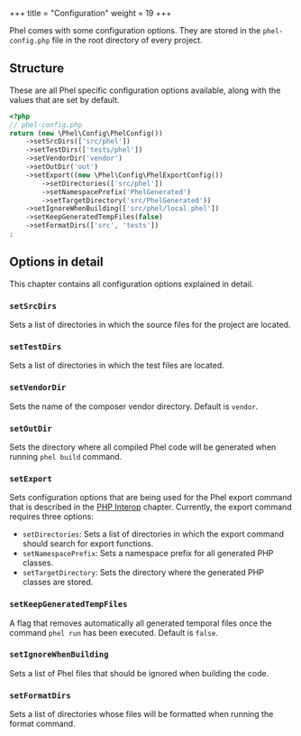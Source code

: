 +++
title = "Configuration"
weight = 19
+++

Phel comes with some configuration options. They are stored in the `phel-config.php` file in the root directory of every project.

## Structure

These are all Phel specific configuration options available, along with the values that are set by default.

```php
<?php
// phel-config.php
return (new \Phel\Config\PhelConfig())
    ->setSrcDirs(['src/phel'])
    ->setTestDirs(['tests/phel'])
    ->setVendorDir('vendor')
    ->setOutDir('out')
    ->setExport((new \Phel\Config\PhelExportConfig())
        ->setDirectories(['src/phel'])
        ->setNamespacePrefix('PhelGenerated')
        ->setTargetDirectory('src/PhelGenerated'))
    ->setIgnoreWhenBuilding(['src/phel/local.phel'])
    ->setKeepGeneratedTempFiles(false)
    ->setFormatDirs(['src', 'tests'])
;
```

## Options in detail

This chapter contains all configuration options explained in detail.


### `setSrcDirs`

Sets a list of directories in which the source files for the project are located.

### `setTestDirs`

Sets a list of directories in which the test files are located.

### `setVendorDir`

Sets the name of the composer vendor directory. Default is `vendor`.

### `setOutDir`

Sets the directory where all compiled Phel code will be generated when running `phel build` command.

### `setExport`

Sets configuration options that are being used for the Phel export command that is described in the [PHP Interop](/documentation/php-interop/#calling-phel-functions-from-php) chapter. Currently, the export command requires three options:

- `setDirectories`: Sets a list of directories in which the export command should search for export functions.
- `setNamespacePrefix`: Sets a namespace prefix for all generated PHP classes.
- `setTargetDirectory`: Sets the directory where the generated PHP classes are stored.

### `setKeepGeneratedTempFiles`

A flag that removes automatically all generated temporal files once the command `phel run` has been executed. Default is `false`.

### `setIgnoreWhenBuilding`

Sets a list of Phel files that should be ignored when building the code.

### `setFormatDirs`

Sets a list of directories whose files will be formatted when running the format command.